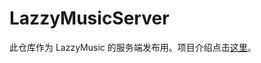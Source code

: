 # LazzyMusicServer
此仓库作为 LazzyMusic 的服务端发布用。项目介绍点击[这里](https://github.com/orangex/LazzyMusic/blob/main/README.md)。
